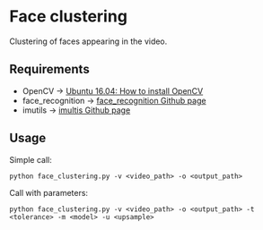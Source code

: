 # Face clustering
Clustering of faces appearing in the video.

## Requirements
* OpenCV -> [Ubuntu 16.04: How to install OpenCV](https://www.pyimagesearch.com/2016/10/24/ubuntu-16-04-how-to-install-opencv/)
* face_recognition -> [face_recognition Github page](https://github.com/ageitgey/face_recognition)
* imutils -> [imultis Github page](https://github.com/jrosebr1/imutils)

## Usage
Simple call:

`python face_clustering.py -v <video_path> -o <output_path>`

Call with parameters:

`python face_clustering.py -v <video_path> -o <output_path> -t <tolerance> -m <model> -u <upsample>`
